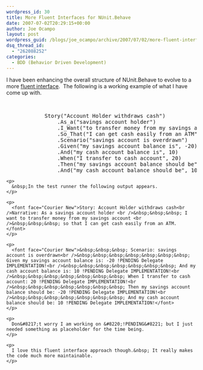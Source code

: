 ```yaml
---
wordpress_id: 30
title: More Fluent Interfaces for NUnit.Behave
date: 2007-07-02T20:29:15+00:00
author: Joe Ocampo
layout: post
wordpress_guid: /blogs/joe_ocampo/archive/2007/07/02/more-fluent-interfaces-for-nunit-behave.aspx
dsq_thread_id:
  - "262088252"
categories:
  - BDD (Behavior Driven Development)
---
```

I have been enhancing the overall structure of NUnit.Behave to evolve to a more <a href="http://www.martinfowler.com/bliki/FluentInterface.html" target="_blank">fluent interface</a>.&nbsp; The following is a working example of what I have come up with.

&nbsp;

<div>
  <pre><span><span>            Story(</span><span>"Account Holder withdraws cash"</span><span>)
                .As_a(</span><span>"savings account holder"</span><span>)
                .I_Want(</span><span>"to transfer money from my savings account"</span><span>)
                .So_That(</span><span>"I can get cash easily from an ATM"</span><span>)
                .Scenario(</span><span>"savings account is overdrawn"</span><span>)
                .Given(</span><span>"my savings account balance is"</span><span>, -20)
                .And(</span><span>"my cash account balance is"</span><span>, 10)
                .When(</span><span>"I transfer to cash account"</span><span>, 20)
                .Then(</span><span>"my savings account balance should be"</span><span>, -20)
                .And(</span><span>"my cash account balance should be"</span><span>, 10);</span></span></pre>
  
  <p>
    <a href="http://11011.net/software/vspaste"></a></div> 
    
    <p>
      &nbsp;In the test runner the following output appears.
    </p>
    
    <p>
      <font face="Courier New">Story: Account Holder withdraws cash<br />Narrative: As a savings account holder <br />&nbsp;&nbsp;&nbsp; I want to transfer money from my savings account <br />&nbsp;&nbsp;&nbsp; so that I can get cash easily from an ATM. </font>
    </p>
    
    <p>
      <font face="Courier New">&nbsp;&nbsp;&nbsp; Scenario: savings account is overdrawn<br />&nbsp;&nbsp;&nbsp;&nbsp;&nbsp;&nbsp;&nbsp; Given my savings account balance is: -20 !PENDING Delegate IMPLEMENTATION!<br />&nbsp;&nbsp;&nbsp;&nbsp;&nbsp;&nbsp;&nbsp; And my cash account balance is: 10 !PENDING Delegate IMPLEMENTATION!<br />&nbsp;&nbsp;&nbsp;&nbsp;&nbsp;&nbsp;&nbsp; When I transfer to cash account: 20 !PENDING Delegate IMPLEMENTATION!<br />&nbsp;&nbsp;&nbsp;&nbsp;&nbsp;&nbsp;&nbsp; Then my savings account balance should be: -20 !PENDING Delegate IMPLEMENTATION!<br />&nbsp;&nbsp;&nbsp;&nbsp;&nbsp;&nbsp;&nbsp; And my cash account balance should be: 10 !PENDING Delegate IMPLEMENTATION!</font>
    </p>
    
    <p>
      Don&#8217;t worry I am working on &#8220;!PENDING&#8221; but I just needed something as placeholder for the time being.
    </p>
    
    <p>
      I love this fluent interface approach though.&nbsp; It really makes the code much more maintainable.
    </p>